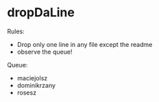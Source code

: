 # dropDaLine
Rules:
 * Drop only one line in any file except the readme
 * observe the queue!
 
Queue:
 * maciejolsz
 * dominikrzany
 * rosesz
